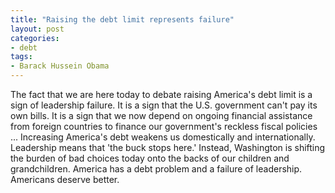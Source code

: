 ```yaml
---
title: "Raising the debt limit represents failure"
layout: post
categories:
- debt
tags:
- Barack Hussein Obama
---
```


The fact that we are here today to debate raising America's debt limit is a sign of leadership failure. It is a sign that the U.S. government can't pay its own bills. It is a sign that we now depend on ongoing financial assistance from foreign countries to finance our government's reckless fiscal policies ... Increasing America's debt weakens us domestically and internationally. Leadership means that 'the buck stops here.' Instead, Washington is shifting the burden of bad choices today onto the backs of our children and grandchildren. America has a debt problem and a failure of leadership. Americans deserve better.